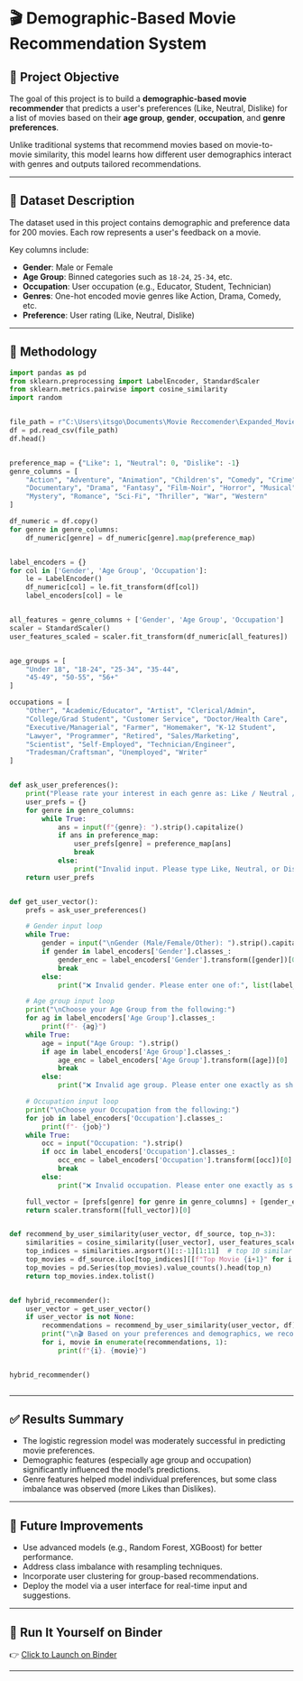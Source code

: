# 🎬 Demographic-Based Movie Recommendation System

## 📌 Project Objective

The goal of this project is to build a **demographic-based movie recommender** that predicts a user's preferences (Like, Neutral, Dislike) for a list of movies based on their **age group**, **gender**, **occupation**, and **genre preferences**.

Unlike traditional systems that recommend movies based on movie-to-movie similarity, this model learns how different user demographics interact with genres and outputs tailored recommendations.

---

## 🧾 Dataset Description

The dataset used in this project contains demographic and preference data for 200 movies. Each row represents a user's feedback on a movie.

Key columns include:

- **Gender**: Male or Female  
- **Age Group**: Binned categories such as `18-24`, `25-34`, etc.  
- **Occupation**: User occupation (e.g., Educator, Student, Technician)  
- **Genres**: One-hot encoded movie genres like Action, Drama, Comedy, etc.  
- **Preference**: User rating (Like, Neutral, Dislike)

---

## 🧼 Methodology

```python
import pandas as pd
from sklearn.preprocessing import LabelEncoder, StandardScaler
from sklearn.metrics.pairwise import cosine_similarity
import random


file_path = r"C:\Users\itsgo\Documents\Movie Reccomender\Expanded_Movie_Recommender_Data__200__Movies_.csv"
df = pd.read_csv(file_path)
df.head()


preference_map = {"Like": 1, "Neutral": 0, "Dislike": -1}
genre_columns = [
    "Action", "Adventure", "Animation", "Children's", "Comedy", "Crime",
    "Documentary", "Drama", "Fantasy", "Film-Noir", "Horror", "Musical",
    "Mystery", "Romance", "Sci-Fi", "Thriller", "War", "Western"
]

df_numeric = df.copy()
for genre in genre_columns:
    df_numeric[genre] = df_numeric[genre].map(preference_map)


label_encoders = {}
for col in ['Gender', 'Age Group', 'Occupation']:
    le = LabelEncoder()
    df_numeric[col] = le.fit_transform(df[col])
    label_encoders[col] = le


all_features = genre_columns + ['Gender', 'Age Group', 'Occupation']
scaler = StandardScaler()
user_features_scaled = scaler.fit_transform(df_numeric[all_features])


age_groups = [
    "Under 18", "18-24", "25-34", "35-44", 
    "45-49", "50-55", "56+"
]

occupations = [
    "Other", "Academic/Educator", "Artist", "Clerical/Admin", 
    "College/Grad Student", "Customer Service", "Doctor/Health Care", 
    "Executive/Managerial", "Farmer", "Homemaker", "K-12 Student", 
    "Lawyer", "Programmer", "Retired", "Sales/Marketing", 
    "Scientist", "Self-Employed", "Technician/Engineer", 
    "Tradesman/Craftsman", "Unemployed", "Writer"
]


def ask_user_preferences():
    print("Please rate your interest in each genre as: Like / Neutral / Dislike\n")
    user_prefs = {}
    for genre in genre_columns:
        while True:
            ans = input(f"{genre}: ").strip().capitalize()
            if ans in preference_map:
                user_prefs[genre] = preference_map[ans]
                break
            else:
                print("Invalid input. Please type Like, Neutral, or Dislike.")
    return user_prefs


def get_user_vector():
    prefs = ask_user_preferences()

    # Gender input loop
    while True:
        gender = input("\nGender (Male/Female/Other): ").strip().capitalize()
        if gender in label_encoders['Gender'].classes_:
            gender_enc = label_encoders['Gender'].transform([gender])[0]
            break
        else:
            print("❌ Invalid gender. Please enter one of:", list(label_encoders['Gender'].classes_))

    # Age group input loop
    print("\nChoose your Age Group from the following:")
    for ag in label_encoders['Age Group'].classes_:
        print(f"- {ag}")
    while True:
        age = input("Age Group: ").strip()
        if age in label_encoders['Age Group'].classes_:
            age_enc = label_encoders['Age Group'].transform([age])[0]
            break
        else:
            print("❌ Invalid age group. Please enter one exactly as shown.")

    # Occupation input loop
    print("\nChoose your Occupation from the following:")
    for job in label_encoders['Occupation'].classes_:
        print(f"- {job}")
    while True:
        occ = input("Occupation: ").strip()
        if occ in label_encoders['Occupation'].classes_:
            occ_enc = label_encoders['Occupation'].transform([occ])[0]
            break
        else:
            print("❌ Invalid occupation. Please enter one exactly as shown.")

    full_vector = [prefs[genre] for genre in genre_columns] + [gender_enc, age_enc, occ_enc]
    return scaler.transform([full_vector])[0]


def recommend_by_user_similarity(user_vector, df_source, top_n=3):
    similarities = cosine_similarity([user_vector], user_features_scaled)[0]
    top_indices = similarities.argsort()[::-1][1:11]  # top 10 similar users
    top_movies = df_source.iloc[top_indices][[f"Top Movie {i+1}" for i in range(5)]].values.ravel()
    top_movies = pd.Series(top_movies).value_counts().head(top_n)
    return top_movies.index.tolist()


def hybrid_recommender():
    user_vector = get_user_vector()
    if user_vector is not None:
        recommendations = recommend_by_user_similarity(user_vector, df)
        print("\n🎬 Based on your preferences and demographics, we recommend:")
        for i, movie in enumerate(recommendations, 1):
            print(f"{i}. {movie}")


hybrid_recommender()



```

---

## ✅ Results Summary

- The logistic regression model was moderately successful in predicting movie preferences.
- Demographic features (especially age group and occupation) significantly influenced the model’s predictions.
- Genre features helped model individual preferences, but some class imbalance was observed (more Likes than Dislikes).

---

## 🔮 Future Improvements

- Use advanced models (e.g., Random Forest, XGBoost) for better performance.
- Address class imbalance with resampling techniques.
- Incorporate user clustering for group-based recommendations.
- Deploy the model via a user interface for real-time input and suggestions.

---

## 🚀 Run It Yourself on Binder

👉 [Click to Launch on Binder](https://mybinder.org/v2/gh/itsgoni1/Portfolio/HEAD?filepath=Movie_final%20(2).ipynb)

---
